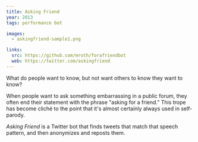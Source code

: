 ```yaml
---
title: Asking Friend
year: 2013
tags: performance bot

images:
  - askingfriend-sample1.png

links:
  src: https://github.com/mroth/forafriendbot
  web: https://twitter.com/askingfriend
---
```

What do people want to know, but not want others to know they want to know?

When people want to ask something embarrassing in a public forum, they often end their statement with the phrase "asking for a friend."  This trope has become cliché to the point that it's almost certainly always used in self-parody.

_Asking Friend_ is a Twitter bot that finds tweets that match that speech pattern, and then anonymizes and reposts them.
